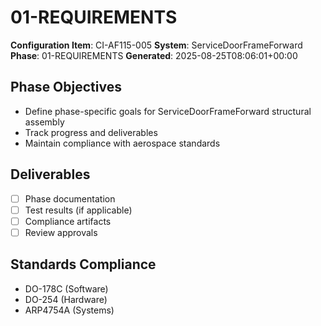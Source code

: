 # 01-REQUIREMENTS

**Configuration Item**: CI-AF115-005
**System**: ServiceDoorFrameForward
**Phase**: 01-REQUIREMENTS
**Generated**: 2025-08-25T08:06:01+00:00

## Phase Objectives
- Define phase-specific goals for ServiceDoorFrameForward structural assembly
- Track progress and deliverables
- Maintain compliance with aerospace standards

## Deliverables
- [ ] Phase documentation
- [ ] Test results (if applicable)
- [ ] Compliance artifacts
- [ ] Review approvals

## Standards Compliance
- DO-178C (Software)
- DO-254 (Hardware)
- ARP4754A (Systems)

